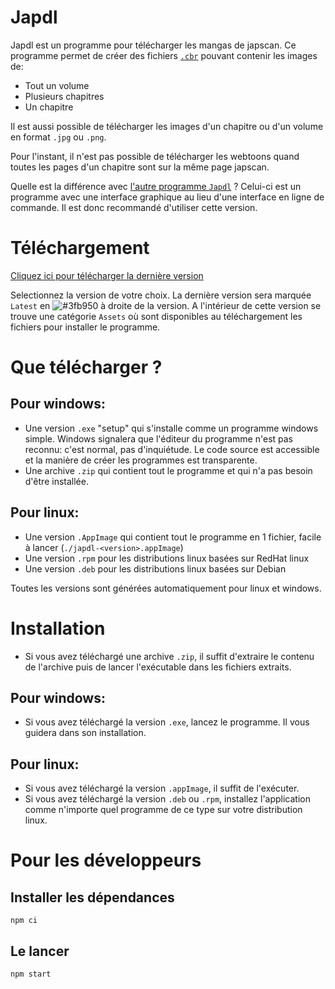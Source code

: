 # Japdl
Japdl est un programme pour télécharger les mangas de japscan. Ce programme permet de créer des fichiers [`.cbr`](https://fr.wikipedia.org/wiki/CBR_(format_de_fichier)) pouvant contenir les images de:
- Tout un volume
- Plusieurs chapitres
- Un chapitre

Il est aussi possible de télécharger les images d'un chapitre ou d'un volume en format `.jpg` ou `.png`.

Pour l'instant, il n'est pas possible de télécharger les webtoons quand toutes les pages d'un chapitre sont sur la même page japscan.

Quelle est la différence avec [l'autre programme `Japdl`](https://github.com/Seysa/japdl-cli) ? Celui-ci est un programme avec une interface graphique au lieu d'une interface en ligne de commande. Il est donc recommandé d'utiliser cette version.

# Téléchargement
[Cliquez ici pour télécharger la dernière version](https://github.com/Seysa/japdl/releases "Dernière version")

Selectionnez la version de votre choix. La dernière version sera marquée `Latest` en ![#3fb950](https://via.placeholder.com/15/3fb950/000000?text=+) à droite de la version.
A l'intérieur de cette version se trouve une catégorie `Assets` où sont disponibles au téléchargement les fichiers pour installer le programme.
# Que télécharger ?
## Pour windows:
- Une version `.exe` "setup" qui s'installe comme un programme windows simple. Windows signalera que l'éditeur du programme n'est pas reconnu: c'est normal, pas d'inquiétude. Le code source est accessible et la manière de créer les programmes est transparente.
-  Une archive `.zip` qui contient tout le programme et qui n'a pas besoin d'être installée.

## Pour linux:
- Une version `.AppImage` qui contient tout le programme en 1 fichier, facile à lancer (```./japdl-<version>.appImage```)
- Une version `.rpm` pour les distributions linux basées sur RedHat linux
- Une version `.deb` pour les distributions linux basées sur Debian

Toutes les versions sont générées automatiquement pour linux et windows.

# Installation

- Si vous avez téléchargé une archive `.zip`, il suffit d'extraire le contenu de l'archive puis de lancer l'exécutable dans les fichiers extraits.
## Pour windows:
- Si vous avez téléchargé la version `.exe`, lancez le programme. Il vous guidera dans son installation.
## Pour linux:
- Si vous avez téléchargé la version `.appImage`, il suffit de l'exécuter.
- Si vous avez téléchargé la version `.deb` ou `.rpm`, installez l'application comme n'importe quel programme de ce type sur votre distribution linux.
# Pour les développeurs
## Installer les dépendances
```
npm ci
```
## Le lancer
```
npm start
```
